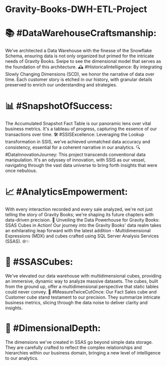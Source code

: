 # Gravity-Books-DWH-ETL-Project
<h1>📚 #DataWarehouseCraftsmanship:</h1>
We’ve architected a Data Warehouse with the finesse of the Snowflake Schema, ensuring data is not only organized but primed for the intricate needs of Gravity Books. Swipe to see the dimensional model that serves as the foundation of this architecture. 🕰️ #HistoricalIntelligence: By integrating Slowly Changing Dimensions (SCD), we honor the narrative of data over time. Each customer story is etched in our history, with granular details preserved to enrich our understanding and strategies.
<h1>📊 #SnapshotOfSuccess:</h1>
The Accumulated Snapshot Fact Table is our panoramic lens over vital business metrics. It's a tableau of progress, capturing the essence of our transactions over time. 🛠️ #SSISExcellence: Leveraging the Lookup transformation in SSIS, we've achieved unmatched data accuracy and consistency, essential for a coherent narrative in our analytics. 🔍 #DataInnovationJourney: This project transcends conventional data manipulation. It's an odyssey of innovation, with SSIS as our vessel, navigating through the vast data universe to bring forth insights that were once nebulous.
<h1>📈 #AnalyticsEmpowerment:</h1>
With every interaction recorded and every sale analyzed, we're not just telling the story of Gravity Books; we're shaping its future chapters with data-driven precision. 🎉 Unveiling the Data Powerhouse for Gravity Books: SSAS Cubes in Action! Our journey into the Gravity Books' data realm takes an exhilarating leap forward with the latest addition - Multidimensional Expressions (MDX) and cubes crafted using SQL Server Analysis Services (SSAS). 🌐✨
<h1>🧊 #SSASCubes:</h1>
We've elevated our data warehouse with multidimensional cubes, providing an immersive, dynamic way to analyze massive datasets. The cubes, built from the ground up, offer a multidimensional perspective that static tables could never convey. 📏 #MeasureTwiceCutOnce: Our Fact Sales cube and Customer cube stand testament to our precision. They summarize intricate business metrics, slicing through the data noise to deliver clarity and insights.
<h1>🔗 #DimensionalDepth:</h1>
The dimensions we've created in SSAS go beyond simple data storage. They are carefully crafted to reflect the complex relationships and hierarchies within our business domain, bringing a new level of intelligence to our analytics.
